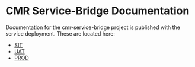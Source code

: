 # CMR Service-Bridge Documentation

Documentation for the cmr-service-bridge project is published with the service
deployment. These are located here:

* [SIT](https://cmr.sit.earthdata.nasa.gov/service-bridge/docs/)
* [UAT](https://cmr.uat.earthdata.nasa.gov/service-bridge/docs/)
* [PROD](https://cmr.earthdata.nasa.gov/service-bridge/docs/)
